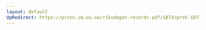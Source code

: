 ```yaml
---
layout: default
UpRedirect: https://pruto.im.uu.se/riksdagen-records-pdf/1873/prot-1873--fk--426/prot-1873--fk--426_065.pdf
---
```

